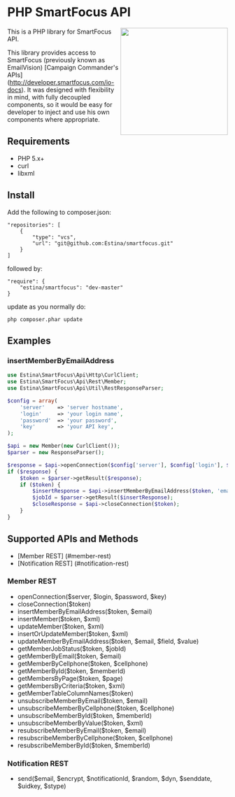 # PHP SmartFocus API

<img src="https://raw.github.com/estina/smartfocus/master/sf_logo.png" align="right" width="245px" />

This is a PHP library for SmartFocus API.

This library provides access to SmartFocus (previously known as EmailVision) [Campaign Commander's APIs]
(http://developer.smartfocus.com/io-docs). It was designed with flexibility in mind, with fully decoupled components, so it would be easy for developer
to inject and use his own components where appropriate.

## Requirements

- PHP 5.x+
- curl
- libxml

## Install


Add the following to composer.json:

    "repositories": [
        {
            "type": "vcs",
            "url": "git@github.com:Estina/smartfocus.git"
        }
    ]

followed by:

    "require": {
        "estina/smartfocus": "dev-master"
    }

update as you normally do:

    php composer.phar update

## Examples

### insertMemberByEmailAddress

```php
use Estina\SmartFocus\Api\Http\CurlClient;
use Estina\SmartFocus\Api\Rest\Member;
use Estina\SmartFocus\Api\Util\RestResponseParser;

$config = array(
    'server'    => 'server hostname',
    'login'     => 'your login name',
    'password'  => 'your password',
    'key'       => 'your API key',
);

$api = new Member(new CurlClient());
$parser = new ResponseParser();

$response = $api->openConnection($config['server'], $config['login'], $config['password'], $config['key']);
if ($response) {
    $token = $parser->getResult($response);
    if ($token) {
        $insertResponse = $api->insertMemberByEmailAddress($token, 'email@example.com');
        $jobId = $parser->getResult($insertResponse);
        $closeResponse = $api->closeConnection($token);
    }
}
```

## Supported APIs and Methods

- [Member REST] (#member-rest)
- [Notification REST] (#notification-rest)

### Member REST

- openConnection($server, $login, $password, $key)
- closeConnection($token)
- insertMemberByEmailAddress($token, $email)
- insertMember($token, $xml)
- updateMember($token, $xml)
- insertOrUpdateMember($token, $xml)
- updateMemberByEmailAddress($token, $email, $field, $value)
- getMemberJobStatus($token, $jobId)
- getMemberByEmail($token, $email)
- getMemberByCellphone($token, $cellphone)
- getMemberById($token, $memberId)
- getMembersByPage($token, $page)
- getMembersByCriteria($token, $xml)
- getMemberTableColumnNames($token)
- unsubscribeMemberByEmail($token, $email)
- unsubscribeMemberByCellphone($token, $cellphone)
- unsubscribeMemberById($token, $memberId)
- unsubscribeMemberByValue($token, $xml)
- resubscribeMemberByEmail($token, $email)
- resubscribeMemberByCellphone($token, $cellphone)
- resubscribeMemberById($token, $memberId)


### Notification REST

- send($email, $encrypt, $notificationId, $random, $dyn, $senddate, $uidkey, $stype)

